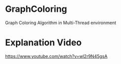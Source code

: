 # GraphColoring
Graph Coloring Algorithm in Multi-Thread environment

# Explanation Video
https://www.youtube.com/watch?v=wl2r9N45gsA
